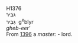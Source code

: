 H1376  
גּביר  
גְּבִיר ‎ g<sup>e</sup>bı̂yr  
*gheb-eer‘*  
From [1396](h1396) a *master: -* lord.  
